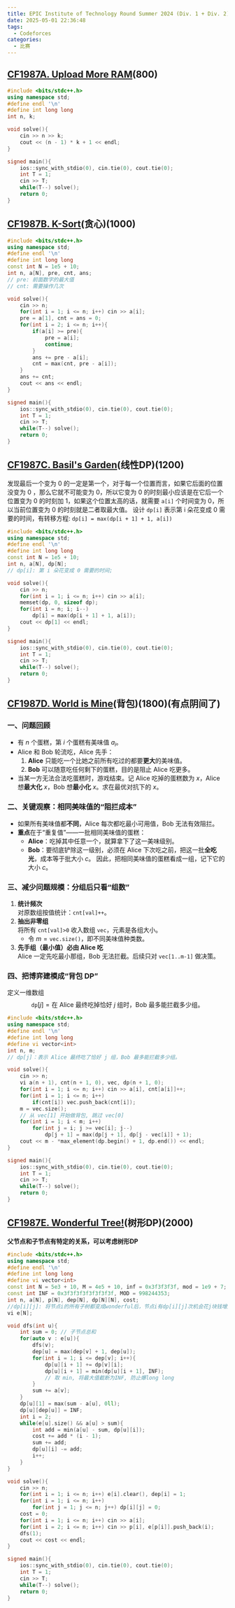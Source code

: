 ```yaml
---
title: EPIC Institute of Technology Round Summer 2024 (Div. 1 + Div. 2)
date: 2025-05-01 22:36:48
tags:
  - Codeforces
categories:
  - 比赛
---
```


## [CF1987A. Upload More RAM](https://codeforces.com/contest/1987/problem/A)(800)
```cpp
#include <bits/stdc++.h>
using namespace std;
#define endl '\n'
#define int long long
int n, k;

void solve(){
    cin >> n >> k;
    cout << (n - 1) * k + 1 << endl;
}

signed main(){
    ios::sync_with_stdio(0), cin.tie(0), cout.tie(0);
    int T = 1;
    cin >> T;
    while(T--) solve();
    return 0;
}
```
## [CF1987B. K-Sort](https://codeforces.com/contest/1987/problem/B)(贪心)(1000)
```cpp
#include <bits/stdc++.h>
using namespace std;
#define endl '\n'
#define int long long
const int N = 1e5 + 10;
int n, a[N], pre, cnt, ans;
// pre: 前面数字的最大值
// cnt: 需要操作几次

void solve(){
    cin >> n;
    for(int i = 1; i <= n; i++) cin >> a[i];
    pre = a[1], cnt = ans = 0;
    for(int i = 2; i <= n; i++){
        if(a[i] >= pre){
            pre = a[i];
            continue;
        }
        ans += pre - a[i];
        cnt = max(cnt, pre - a[i]);
    }
    ans += cnt;
    cout << ans << endl;
}

signed main(){
    ios::sync_with_stdio(0), cin.tie(0), cout.tie(0);
    int T = 1;
    cin >> T;
    while(T--) solve();
    return 0;
}
```
## [CF1987C. Basil's Garden](https://codeforces.com/contest/1987/problem/C)(线性DP)(1200)
发现最后一个变为 0 的一定是第一个，对于每一个位置而言，如果它后面的位置没变为 0 ，那么它就不可能变为 0，所以它变为 0 的时刻最小应该是在它后一个位置变为 0 的时刻加 1，如果这个位置太高的话，就需要 `a[i]` 个时间变为 0，所以当前位置变为 0 的时刻就是二者取最大值。
设计 `dp[i]` 表示第 i 朵花变成 0 需要的时间，有转移方程: `dp[i] = max(dp[i + 1] + 1, a[i])`
```cpp
#include <bits/stdc++.h>
using namespace std;
#define endl '\n'
#define int long long
const int N = 1e5 + 10;
int n, a[N], dp[N];
// dp[i]: 第 i 朵花变成 0 需要的时间;

void solve(){
    cin >> n;
    for(int i = 1; i <= n; i++) cin >> a[i];
    memset(dp, 0, sizeof dp);
    for(int i = n; i; i--)
        dp[i] = max(dp[i + 1] + 1, a[i]);
    cout << dp[1] << endl;
}

signed main(){
    ios::sync_with_stdio(0), cin.tie(0), cout.tie(0);
    int T = 1;
    cin >> T;
    while(T--) solve();
    return 0;
}
```

## [CF1987D. World is Mine](https://codeforces.com/contest/1987/problem/D)(背包)(1800)(有点阴间了)
### 一、问题回顾
- 有 $n$ 个蛋糕，第 $i$ 个蛋糕有美味值 $a_i$。  
- Alice 和 Bob 轮流吃，Alice 先手：  
  1. **Alice** 只能吃一个比她之前所有吃过的都要**更大**的美味值。  
  2. **Bob** 可以随意吃任何剩下的蛋糕，目的是阻止 Alice 吃更多。  
- 当某一方无法合法吃蛋糕时，游戏结束。记 Alice 吃掉的蛋糕数为 $x$，Alice 想**最大化** $x$，Bob 想**最小化** $x$。求在最优对抗下的 $x$。
### 二、关键观察：相同美味值的“阻拦成本”
- 如果所有美味值都**不同**，Alice 每次都吃最小可用值，Bob 无法有效阻拦。  
- **重点**在于“重复值”——一批相同美味值的蛋糕：  
  - **Alice**：吃掉其中任意一个，就算拿下了这一美味级别。  
  - **Bob**：要彻底铲除这一级别，必须在 Alice 下次吃之前，把这一批**全吃光**，成本等于批大小 $c$。
因此，把相同美味值的蛋糕看成一组，记下它的大小 $c$。
### 三、减少问题规模：分组后只看“组数”
1. **统计频次**  
   对原数组按值统计：`cnt[val]++`。  
2. **抽出非零组**  
   将所有 `cnt[val]>0` 收入数组 `vec`，元素是各组大小。  
   - 令 $m=\mathtt{vec.size()}$，即不同美味值种类数。  
3. **先手组（最小值）必由 Alice 吃**  
   Alice 一定先吃最小那组，Bob 无法拦截。后续只对 `vec[1..m-1]` 做决策。
### 四、把博弈建模成“背包 DP”

定义一维数组  
$$
\mathtt{dp}[j] = \text{在 Alice 最终吃掉恰好 }j\text{ 组时，Bob 最多能拦截多少组。}
$$

```cpp
#include <bits/stdc++.h>
using namespace std;
#define endl '\n'
#define int long long
#define vi vector<int>
int n, m;
// dp[j]：表示 Alice 最终吃了恰好 j 组，Bob 最多能拦截多少组。

void solve(){
    cin >> n;
    vi a(n + 1), cnt(n + 1, 0), vec, dp(n + 1, 0);
    for(int i = 1; i <= n; i++) cin >> a[i], cnt[a[i]]++;
    for(int i = 1; i <= n; i++)
        if(cnt[i]) vec.push_back(cnt[i]);
    m = vec.size();
    // 从 vec[1] 开始做背包, 跳过 vec[0]
    for(int i = 1; i < m; i++)
        for(int j = i; j >= vec[i]; j--)
            dp[j + 1] = max(dp[j + 1], dp[j - vec[i]] + 1);
    cout << m - *max_element(dp.begin() + 1, dp.end()) << endl;
}

signed main(){
    ios::sync_with_stdio(0), cin.tie(0), cout.tie(0);
    int T = 1;
    cin >> T;
    while(T--) solve();
    return 0;
}
```

## [CF1987E. Wonderful Tree!](https://www.luogu.com.cn/problem/CF1987E)(树形DP)(2000)
**父节点和子节点有特定的关系，可以考虑树形DP**
```cpp
#include <bits/stdc++.h>
using namespace std;
#define endl '\n'
#define int long long
#define vi vector<int>
const int N = 5e3 + 10, M = 4e5 + 10, inf = 0x3f3f3f3f, mod = 1e9 + 7;
const int INF = 0x3f3f3f3f3f3f3f3f, MOD = 998244353;
int n, a[N], p[N], dep[N], dp[N][N], cost;
//dp[i][j]: 将节点i的所有子树都变成wonderful后，节点i有dp[i][j]次机会花j块钱增加1
vi e[N];

void dfs(int u){
    int sum = 0; // 子节点总和
    for(auto v : e[u]){
        dfs(v);
        dep[u] = max(dep[v] + 1, dep[u]);
        for(int i = 1; i <= dep[v]; i++){
            dp[u][i + 1] += dp[v][i];
            dp[u][i + 1] = min(dp[u][i + 1], INF);
			// 取 min, 将最大值截断为INF, 防止爆long long
        }
        sum += a[v];
    }
    dp[u][1] = max(sum - a[u], 0ll);
    dp[u][dep[u]] = INF;
    int i = 2;
    while(e[u].size() && a[u] > sum){
        int add = min(a[u] - sum, dp[u][i]);
        cost += add * (i - 1);
        sum += add;
        dp[u][i] -= add;
        i++;
    }
}

void solve(){
    cin >> n;
    for(int i = 1; i <= n; i++) e[i].clear(), dep[i] = 1;
    for(int i = 1; i <= n; i++)
        for(int j = 1; j <= n; j++) dp[i][j] = 0;
    cost = 0;
    for(int i = 1; i <= n; i++) cin >> a[i];
    for(int i = 2; i <= n; i++) cin >> p[i], e[p[i]].push_back(i);
    dfs(1);
    cout << cost << endl;
}

signed main(){
    ios::sync_with_stdio(0), cin.tie(0), cout.tie(0);
    int T = 1;
    cin >> T;
    while(T--) solve();
    return 0;
}
```